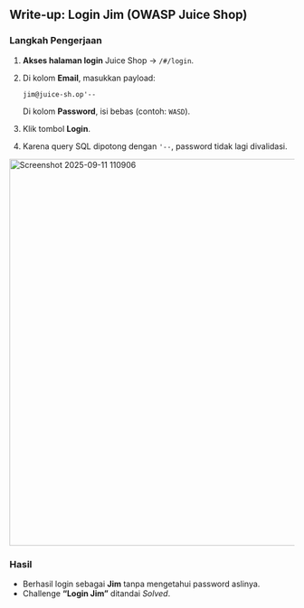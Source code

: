 ## Write-up: Login Jim (OWASP Juice Shop)

### Langkah Pengerjaan

1. **Akses halaman login** Juice Shop → `/#/login`.
2. Di kolom **Email**, masukkan payload:

   ```
   jim@juice-sh.op'--
   ```

   Di kolom **Password**, isi bebas (contoh: `WASD`).
3. Klik tombol **Login**.
4. Karena query SQL dipotong dengan `'--`, password tidak lagi divalidasi.

<img width="667" height="685" alt="Screenshot 2025-09-11 110906" src="https://github.com/user-attachments/assets/98f68a47-5c78-4797-ab21-fc78a26fcfd6" />



### Hasil

* Berhasil login sebagai **Jim** tanpa mengetahui password aslinya.
* Challenge **“Login Jim”** ditandai *Solved*. 
